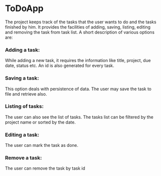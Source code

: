 # ToDoApp
The project keeps track of the tasks that the user wants to do and the tasks finished by him. It provides the facilities of adding, saving, listing, editing and removing the task from task list. A short description of various options are:

### Adding a task:
While adding a new task, it requires the information like title, project, due date, status etc. An id is also generated for every task.

### Saving a task:
This option deals with persistence of data. The user may save the task to file and retrieve also.

### Listing of tasks:
The user can also see the list of tasks. The tasks list can be filtered by the project name or sorted by the date.

### Editing a task:
The user can mark the task as done.

### Remove a task:
The user can remove the task by task id

